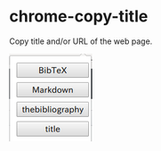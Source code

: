 # chrome-copy-title

Copy title and/or URL of the web page.

![popup](https://raw.githubusercontent.com/noyuno/chrome-copy-title/master/popup.png)

